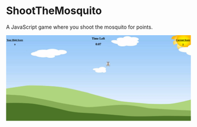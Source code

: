 # ShootTheMosquito
A JavaScript game where you shoot the mosquito for points.

![](HitTheTarget/img/targetscreenshot.png)
